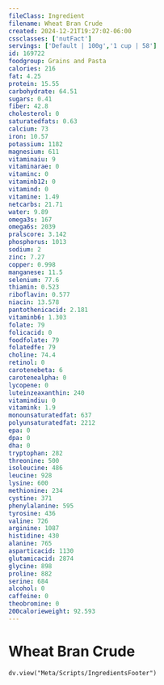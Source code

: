 ```yaml
---
fileClass: Ingredient
filename: Wheat Bran Crude
created: 2024-12-21T19:27:02-06:00
cssclasses: ['nutFact']
servings: ['Default | 100g','1 cup | 58']
id: 169722
foodgroup: Grains and Pasta
calories: 216
fat: 4.25
protein: 15.55
carbohydrate: 64.51
sugars: 0.41
fiber: 42.8
cholesterol: 0
saturatedfats: 0.63
calcium: 73
iron: 10.57
potassium: 1182
magnesium: 611
vitaminaiu: 9
vitaminarae: 0
vitaminc: 0
vitaminb12: 0
vitamind: 0
vitamine: 1.49
netcarbs: 21.71
water: 9.89
omega3s: 167
omega6s: 2039
pralscore: 3.142
phosphorus: 1013
sodium: 2
zinc: 7.27
copper: 0.998
manganese: 11.5
selenium: 77.6
thiamin: 0.523
riboflavin: 0.577
niacin: 13.578
pantothenicacid: 2.181
vitaminb6: 1.303
folate: 79
folicacid: 0
foodfolate: 79
folatedfe: 79
choline: 74.4
retinol: 0
carotenebeta: 6
carotenealpha: 0
lycopene: 0
luteinzeaxanthin: 240
vitamindiu: 0
vitamink: 1.9
monounsaturatedfat: 637
polyunsaturatedfat: 2212
epa: 0
dpa: 0
dha: 0
tryptophan: 282
threonine: 500
isoleucine: 486
leucine: 928
lysine: 600
methionine: 234
cystine: 371
phenylalanine: 595
tyrosine: 436
valine: 726
arginine: 1087
histidine: 430
alanine: 765
asparticacid: 1130
glutamicacid: 2874
glycine: 898
proline: 882
serine: 684
alcohol: 0
caffeine: 0
theobromine: 0
200calorieweight: 92.593
---
```


# Wheat Bran Crude

```dataviewjs
dv.view("Meta/Scripts/IngredientsFooter")
```
